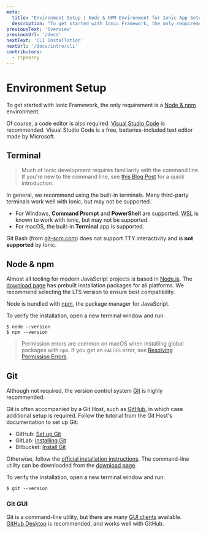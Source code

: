 ```yaml
---
meta:
  title: "Environment Setup | Node & NPM Environment for Ionic App Setup"
  description: "To get started with Ionic Framework, the only requirement is a Node & npm environment. Learn what environment setup is required for your Ionic apps."
previousText: 'Overview'
previousUrl: '/docs'
nextText: 'CLI Installation'
nextUrl: '/docs/intro/cli'
contributors:
  - rtpHarry
---
```


# Environment Setup

To get started with Ionic Framework, the only requirement is a [Node & npm](#node-npm) environment.

Of course, a code editor is also required. [Visual Studio Code](https://code.visualstudio.com/) is recommended. Visual Studio Code is a free, batteries-included text editor made by Microsoft.

## Terminal

> Much of Ionic development requires familiarity with the command line. If you're new to the command line, see [this Blog Post](https://ionicframework.com/blog/new-to-the-command-line/) for a quick introduction.

In general, we recommend using the built-in terminals. Many third-party terminals work well with Ionic, but may not be supported.

* For Windows, **Command Prompt** and **PowerShell** are supported. <a href="https://docs.microsoft.com/en-us/windows/wsl/faq" target="_blank">WSL</a> is known to work with Ionic, but may not be supported.
* For macOS, the built-in **Terminal** app is supported.

Git Bash (from <a href="https://git-scm.com" target="_blank">git-scm.com</a>) does not support TTY interactivity and is **not supported** by Ionic.

## Node & npm

Almost all tooling for modern JavaScript projects is based in [Node.js](/docs/reference/glossary#node). The [download page](https://nodejs.org/en/download/) has prebuilt installation packages for all platforms. We recommend selecting the LTS version to ensure best compatibility.

Node is bundled with [npm](/docs/reference/glossary#npm), the package manager for JavaScript.

To verify the installation, open a new terminal window and run:

```shell
$ node --version
$ npm --version
```

> Permission errors are common on macOS when installing global packages with `npm`. If you get an `EACCES` error, see [Resolving Permission Errors](/docs/developing/tips#resolving-permission-errors).

## Git

Although not required, the version control system [Git](/docs/reference/glossary#git) is highly recommended.

Git is often accompanied by a Git Host, such as [GitHub](https://github.com/), in which case additional setup is required. Follow the tutorial from the Git Host's documentation to set up Git:

* GitHub: [Set up Git](https://help.github.com/en/articles/set-up-git)
* GitLab: [Installing Git](https://docs.gitlab.com/ee/topics/git/how_to_install_git)
* Bitbucket: [Install Git](https://www.atlassian.com/git/tutorials/install-git)

Otherwise, follow the [official installation instructions](https://git-scm.com/book/en/v2/Getting-Started-Installing-Git). The command-line utility can be downloaded from the [download page](https://git-scm.com/downloads).

To verify the installation, open a new terminal window and run:

```shell
$ git --version
```

### Git GUI

Git is a command-line utility, but there are many [GUI clients](https://git-scm.com/downloads/guis/) available. [GitHub Desktop](https://desktop.github.com/) is recommended, and works well with GitHub.
